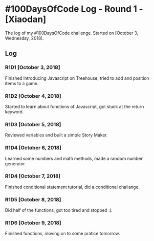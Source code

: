 # #100DaysOfCode Log - Round 1 - [Xiaodan]

The log of my #100DaysOfCode challenge. Started on [October 3, Wednesday, 2018].

## Log

### R1D1 [October 3, 2018]
Finished Introducing Javascript on Treehouse, tried to add and position items to a game.

### R1D2 [October 4, 2018]
Started to learn about functions of Javascript, got stuck at the return keyword.

### R1D3 [October 5, 2018]
Reviewed variables and built a simple Story Maker.

### R1D4 [October 6, 2018]
Learned some numbers and math methods, made a random number generator.

### R1D4 [October 7, 2018]
Finished conditional statement tutorial, did a conditional challange.

### R1D5 [October 8, 2018]
Did half of the functions, got too tired and stopped :(.

### R1D6 [October 9, 2018]
Finished functions, moving on to some pratice tomorrow.
